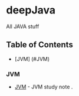 # deepJava
All JAVA stuff 


## Table of Contents
- [JVM] (#JVM)


### JVM
- [JVM](https://github.com/xiaomingfuckeasylife/deepJava/blob/master/README_JVM.md) - JVM study note . 
